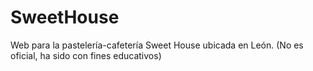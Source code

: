 # SweetHouse
Web para la pastelería-cafetería Sweet House ubicada en León. (No es oficial, ha sido con fines educativos)
